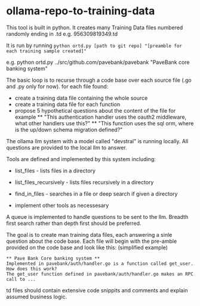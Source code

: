 # ollama-repo-to-training-data

This tool is built in python. It creates many Training Data files numbered randomly ending in .td e.g. 956309819349.td

It is run by running `python ortd.py [path to git repo] "[preamble for each training sample created]"`

e.g. python ortd.py ../src/github.com/pavebank/pavebank "PaveBank core banking system"

The basic loop is to recurse through a code base over each source file (.go and .py only for now). for each file found:
  * create a training data file containing the whole source
  * create a training data file for each function
  * propose 5 hypothetical questions about the content of the file for example
  ** "This authentication handler uses the oauth2 middleware, what other handlers use this?"
  ** "This function uses the sql orm, where is the up/down schema migration defined?"

The ollama llm system with a model called "devstral" is running locally. All questions are provided to the local llm to answer.

Tools are defined and implemented by this system including:
* list_files - lists files in a directory
* list_files_recursively - lists files recursively in a directory
* find_in_files - searches in a file or deep search if given a directory

* implement other tools as necessesary

A queue is implemented to handle questions to be sent to the llm. Breadth first search rather than depth first should be preferred.

The goal is to create man training data files, each answering a sinle question about the code base. Each file will begin with the pre-amble provided on the code base and look like this: (simplified example)
```
** Pave Bank Core banking system **
Implemented in pavebank/auth/handler.go is a function called get_user.
How does this work?
The get_user function defined in pavebank/auth/handler.go makes an RPC call to ...

```
td files should contain extensive code snippits and comments and explain assumed business logic.
